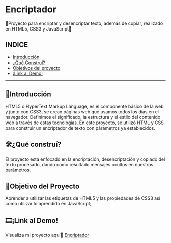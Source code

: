 # Encriptador
📄Proyecto para encriptar y desencriptar texto, además de copiar, realizado en HTML5, CSS3 y JavaScript🔐

## INDICE
* [Introducción](https://github.com/She-Ly/she-ly.github.io/blob/main/README.md#introducci%C3%B3n)
* [¿Qué Construí?](https://github.com/She-Ly/she-ly.github.io/blob/main/README.md#qu%C3%A9-constru%C3%AD)
* [Objetivos del proyecto](https://github.com/She-Ly/she-ly.github.io/blob/main/README.md#objetivo-del-proyecto)
* [¡Link al Demo!](https://github.com/She-Ly/she-ly.github.io/blob/main/README.md#link-al-demo)

***

## 📃Introducción
HTML5 o HyperText Markup Language, es el componente básico de la web y junto con CSS3, se crean páginas web que usamos todos los días en el navegador. Definimos el significado, la estructura y el estilo del contenido web a través de estas tecnologías. En este proyecto, se utilizó HTML y CSS para construir un encriptador de texto con párametros ya establecidos.

## 🛠¿Qué construí?
El proyecto está enfocado en la encriptación, desencriptación y copiado del texto procesado, dando como resultado mensajes ocultos en nuestros parámetros.

## 🎇Objetivo del Proyecto
Aprender a utilizar las etiquetas de HTML5 y las propiedades de CSS3 así como utilizar lo aprendido en JavaScript;

## 🎞¡Link al Demo!
Visualiza mi proyecto aquí🔦 [Encriptador](https://she-ly.github.io/Encriptador/)

